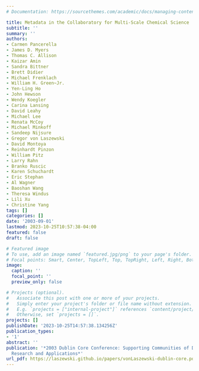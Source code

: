 ```yaml
---
# Documentation: https://sourcethemes.com/academic/docs/managing-content/

title: Metadata in the Collaboratory for Multi-Scale Chemical Science
subtitle: ''
summary: ''
authors:
- Carmen Pancerella
- James D. Myers
- Thomas C. Allison
- Kaizar Amin
- Sandra Bittner
- Brett Didier
- Michael Frenklach
- William H. Green~Jr.
- Yen-Ling Ho
- John Hewson
- Wendy Koegler
- Carina Lansing
- David Leahy
- Michael Lee
- Renata McCoy
- Michael Minkoff
- Sandeep Nijsure
- Gregor von Laszewski
- David Montoya
- Reinhardt Pinzon
- William Pitz
- Larry Rahn
- Branko Ruscic
- Karen Schuchardt
- Eric Stephan
- Al Wagner
- Baoshan Wang
- Theresa Windus
- Lili Xu
- Christine Yang
tags: []
categories: []
date: '2003-09-01'
lastmod: 2023-10-25T10:57:38-04:00
featured: false
draft: false

# Featured image
# To use, add an image named `featured.jpg/png` to your page's folder.
# Focal points: Smart, Center, TopLeft, Top, TopRight, Left, Right, BottomLeft, Bottom, BottomRight.
image:
  caption: ''
  focal_point: ''
  preview_only: false

# Projects (optional).
#   Associate this post with one or more of your projects.
#   Simply enter your project's folder or file name without extension.
#   E.g. `projects = ["internal-project"]` references `content/project/deep-learning/index.md`.
#   Otherwise, set `projects = []`.
projects: []
publishDate: '2023-10-25T14:57:38.134256Z'
publication_types:
- '1'
abstract: ''
publication: '*2003 Dublin Core Conference: Supporting Communities of Discourse, Practice-Metadata
  Research and Applications*'
url_pdf: https://laszewski.github.io/papers/vonLaszewski-dublin-core.pdf
---
```

